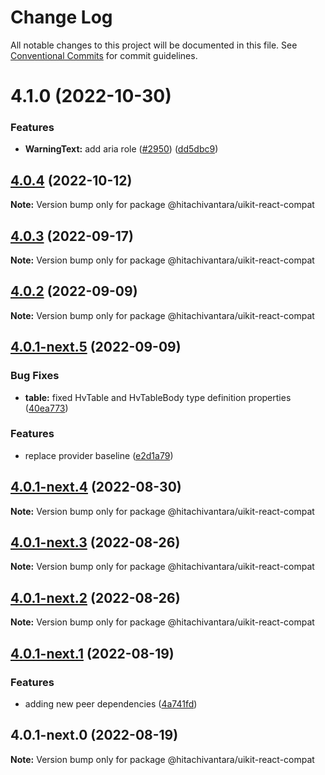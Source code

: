 # Change Log

All notable changes to this project will be documented in this file.
See [Conventional Commits](https://conventionalcommits.org) for commit guidelines.

# 4.1.0 (2022-10-30)

### Features

- **WarningText:** add aria role ([#2950](https://github.com/lumada-design/hv-uikit-react/issues/2950)) ([dd5dbc9](https://github.com/lumada-design/hv-uikit-react/commit/dd5dbc91da99f6e8a4bda5fadc011a28100d2a33))

## [4.0.4](https://github.com/lumada-design/hv-uikit-react/compare/@hitachivantara/uikit-react-compat@4.0.3...@hitachivantara/uikit-react-compat@4.0.4) (2022-10-12)

**Note:** Version bump only for package @hitachivantara/uikit-react-compat

## [4.0.3](https://github.com/lumada-design/hv-uikit-react/compare/@hitachivantara/uikit-react-compat@4.0.2...@hitachivantara/uikit-react-compat@4.0.3) (2022-09-17)

**Note:** Version bump only for package @hitachivantara/uikit-react-compat

## [4.0.2](https://github.com/lumada-design/hv-uikit-react/compare/@hitachivantara/uikit-react-compat@4.0.1-next.5...@hitachivantara/uikit-react-compat@4.0.2) (2022-09-09)

**Note:** Version bump only for package @hitachivantara/uikit-react-compat

## [4.0.1-next.5](https://github.com/lumada-design/hv-uikit-react/compare/@hitachivantara/uikit-react-compat@4.0.1-next.4...@hitachivantara/uikit-react-compat@4.0.1-next.5) (2022-09-09)

### Bug Fixes

- **table:** fixed HvTable and HvTableBody type definition properties ([40ea773](https://github.com/lumada-design/hv-uikit-react/commit/40ea77326246eae1df675c4742e17b7e430406f1))

### Features

- replace provider baseline ([e2d1a79](https://github.com/lumada-design/hv-uikit-react/commit/e2d1a79e953ccfd85beb68674e3ef53d07e630ba))

## [4.0.1-next.4](https://github.com/lumada-design/hv-uikit-react/compare/@hitachivantara/uikit-react-compat@4.0.1-next.3...@hitachivantara/uikit-react-compat@4.0.1-next.4) (2022-08-30)

**Note:** Version bump only for package @hitachivantara/uikit-react-compat

## [4.0.1-next.3](https://github.com/lumada-design/hv-uikit-react/compare/@hitachivantara/uikit-react-compat@4.0.1-next.2...@hitachivantara/uikit-react-compat@4.0.1-next.3) (2022-08-26)

**Note:** Version bump only for package @hitachivantara/uikit-react-compat

## [4.0.1-next.2](https://github.com/lumada-design/hv-uikit-react/compare/@hitachivantara/uikit-react-compat@4.0.1-next.1...@hitachivantara/uikit-react-compat@4.0.1-next.2) (2022-08-26)

**Note:** Version bump only for package @hitachivantara/uikit-react-compat

## [4.0.1-next.1](https://github.com/lumada-design/hv-uikit-react/compare/@hitachivantara/uikit-react-compat@4.0.1-next.0...@hitachivantara/uikit-react-compat@4.0.1-next.1) (2022-08-19)

### Features

- adding new peer dependencies ([4a741fd](https://github.com/lumada-design/hv-uikit-react/commit/4a741fdc39eb37a19ecd306ff7837778293df898))

## 4.0.1-next.0 (2022-08-19)

**Note:** Version bump only for package @hitachivantara/uikit-react-compat
